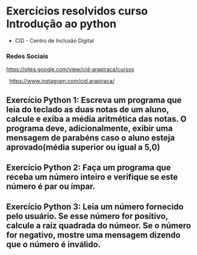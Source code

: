 # Exercícios resolvidos curso Introdução ao python
* CID - Centro de Inclusão Digital 
### Redes Sociais 
https://sites.google.com/view/cid-arapiraca/cursos

&nbsp;
https://www.instagram.com/cid.arapiraca/

## Exercício Python 1: Escreva um programa que leia do teclado as duas notas de um aluno, calcule e exiba a média aritmética das notas. O programa deve, adicionalmente, exibir uma mensagem de parabéns caso o aluno esteja aprovado(média superior ou igual a 5,0)

## Exercício Python 2: Faça um programa que receba um número inteiro e verifique se este número é par ou ímpar.

## Exercício Python 3: Leia um número fornecido pelo usuário. Se esse número for positivo, calcule a raiz quadrada do númeor. Se o número for negativo, mostre uma mensagem dizendo que o número é inválido.